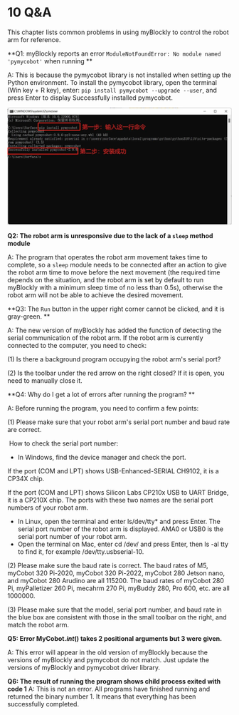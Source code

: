 # 10 Q&A

This chapter lists common problems in using myBlockly to control the robot arm for reference.

**Q1: ​​myBlockly reports an error `ModuleNotFoundError: No module named 'pymycobot'` when running **

A: This is because the pymycobot library is not installed when setting up the Python environment. To install the pymycobot library, open the terminal (Win key + R key), enter: `pip install pymycobot --upgrade --user`, and press Enter to display Successfully installed pymycobot.

<img src="../../../../resources\3-FunctionsAndApplications\6.developmentGuide\myBlocklyAndUlFlow\myblocklyTutorials\Q&A/Q&A.jpg" style="zoom: 50%;" />

**Q2: The robot arm is unresponsive due to the lack of a `sleep` method module**

A: The program that operates the robot arm movement takes time to complete, so a `sleep` module needs to be connected after an action to give the robot arm time to move before the next movement (the required time depends on the situation, and the robot arm is set by default to run myBlockly with a minimum sleep time of no less than 0.5s), otherwise the robot arm will not be able to achieve the desired movement.

**Q3: The `Run` button in the upper right corner cannot be clicked, and it is gray-green. **

A: The new version of myBlockly has added the function of detecting the serial communication of the robot arm. If the robot arm is currently connected to the computer, you need to check:

(1) Is there a background program occupying the robot arm's serial port?

(2) Is the toolbar under the red arrow on the right closed? If it is open, you need to manually close it.

**Q4: Why do I get a lot of errors after running the program? **

A: Before running the program, you need to confirm a few points:

(1) Please make sure that your robot arm's serial port number and baud rate are correct.

​ How to check the serial port number:

* In Windows, find the device manager and check the port.

If the port (COM and LPT) shows USB-Enhanced-SERIAL CH9102, it is a CP34X chip.

If the port (COM and LPT) shows Silicon Labs CP210x USB to UART Bridge, it is a CP210X chip. The ports with these two names are the serial port numbers of your robot arm.

* In Linux, open the terminal and enter ls/dev/tty* and press Enter. The serial port number of the robot arm is displayed. AMA0 or USB0
is the serial port number of your robot arm.
* Open the terminal on Mac, enter cd /dev/ and press Enter, then ls -al tty to find it, for example /dev/tty.usbserial-10.

(2) Please make sure the baud rate is correct. The baud rates of M5, myCobot 320 Pi-2020, myCobot 320 Pi-2022, myCobot 280 Jetson nano, and myCobot 280 Arudino are all 115200. The baud rates of myCobot 280 Pi, myPalletizer 260 Pi, mecahrm 270 Pi, myBuddy 280, Pro 600, etc. are all 1000000.

(3) Please make sure that the model, serial port number, and baud rate in the blue box are consistent with those in the small toolbar on the right, and match the robot arm.

**Q5: Error MyCobot._int_() takes 2 positional arguments but 3 were given.**

A: This error will appear in the old version of myBlockly because the versions of myBlockly and pymycobot do not match. Just update the versions of myBlockly and pymycobot driver library.

**Q6: The result of running the program shows child process exited with code 1**
A: This is not an error. All programs have finished running and returned the binary number 1. It means that everything has been successfully completed.